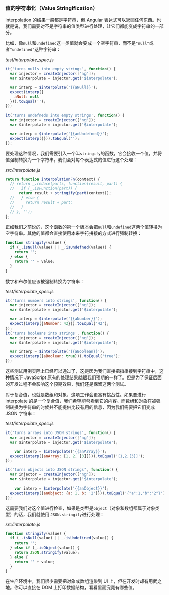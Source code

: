 ### 值的字符串化（Value Stringification）

interpolation 的结果一般都是字符串，但 Angular 表达式可以返回任何东西。也就是说，我们需要对不是字符串的值类型进行处理，让它们都能变成字符串的一部分。

比如，像`null`和`undefined`这一类值就会变成一个空字符串，而不是`"null"`或者`"undefined"`这种字符串：

_test/interpolate\_spec.js_

```js
it('turns nulls into empty strings', function() {
  var injector = createInjector(['ng']);
  var $interpolate = injector.get('$interpolate');

  var interp = $interpolate('{{aNull}}');
  expect(interp({
    aNull: null
  })).toEqual('');
});

it('turns undefneds into empty strings', function() {
  var injector = createInjector(['ng']);
  var $interpolate = injector.get('$interpolate');

  var interp = $interpolate('{{anUndefned}}');
  expect(interp({})).toEqual('');
});
```

要处理这种情况，我们需要引入一个叫`stringify`的函数，它会接收一个值，并将值强制转换为一个字符串。我们会对每个表达式的值进行这个处理：

_src/interpolate.js_

```js
return function interpolationFn(context) {
  // return _.reduce(parts, function(result, part) {
  //   if (_.isFunction(part)) {
      return result + stringify(part(context));
  //   } else {
  //     return result + part;
  //   }
  // }, '');
};
```

正如我们之前说的，这个函数的第一个版本会把`null`和`undefined`这两个值转换为空字符串。其他的值都会直接使用本来字符拼接的方式进行强制转换：

```js
function stringify(value) {
  if (_.isNull(value) || _.isUndefned(value)) {
    return '';
  } else {
    return '' + value;
  }
}
```

数字和布尔值应该被强制转换为字符串：

_test/interpolate\_spec.js_

```js
it('turns numbers into strings', function() {
  var injector = createInjector(['ng']);
  var $interpolate = injector.get('$interpolate');

  var interp = $interpolate('{{aNumber}}');
  expect(interp({aNumber: 42})).toEqual('42');
});
it('turns booleans into strings', function() {
  var injector = createInjector(['ng']);
  var $interpolate = injector.get('$interpolate');

  var interp = $interpolate('{{aBoolean}}');
  expect(interp({aBoolean: true})).toEqual('true');
});
```

这些测试用例实际上已经可以通过了，这是因为我们直接把指串接到字符串中，这种情况下 JavaScript 原有的处理结果就跟我们预期的一样了。但是为了保证后面的开发过程不会影响这个预期效果，我们还是保留这两个测试。

对于复合值，也就是数组和对象，这项工作会更富有挑战性。如果要进行 interpolate 的是一个复合值，我们希望能够看到它的内容。而数组和对象在被强制转换为字符串的时候并不能提供比较有用的信息，因为我们需要把它们变成 JSON 字符串：

_test/interpolate\_spec.js_

```js
it('turns arrays into JSON strings', function() {
  var injector = createInjector(['ng']);
  var $interpolate = injector.get('$interpolate');

    var interp = $interpolate('{{anArray}}');
  expect(interp({anArray: [1, 2, [3]]})).toEqual('[1,2,[3]]');
});

it('turns objects into JSON strings', function() {
  var injector = createInjector(['ng']);
  var $interpolate = injector.get('$interpolate');

    var interp = $interpolate('{{anObject}}');
  expect(interp({anObject: {a: 1, b: '2'}})).toEqual('{"a":1,"b":"2"}');
});
```

这需要我们对这个值进行检查，如果是类型是`object`（对象和数组都属于对象类型）的话，我们就使用 `JSON.stringify`进行处理：

_src/interpolate.js_

```js
function stringify(value) {
  if (_.isNull(value) || _.isUndefined(value)) {
    return '';
  } else if (_.isObject(value)) {
    return JSON.stringify(value);
  } else {
    return '' + value;
  }
}
```

在生产环境中，我们很少需要把对象或数组渲染到 UI 上，但在开发时却有用武之地。你可以直接在 DOM 上打印数据结构，看看里面究竟有哪些值。

